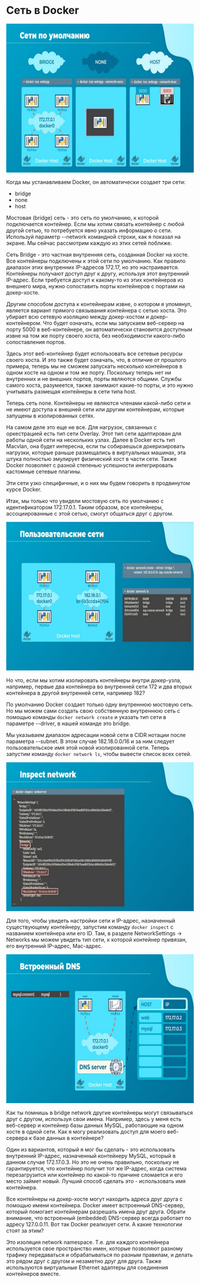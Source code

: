 # Сеть в Docker

<img src="img/default_networks.png" width="600" height="400" alt="default networks">

Когда мы устанавливаем Docker, он автоматически создает три сети:
- bridge
- none
- host

Мостовая (bridge) сеть - это сеть по умолчанию, к которой подключается контейнер. Если мы хотим
связать контейнер с любой другой сетью, то потребуется явно указать информацию о сети.
Используй параметр --network командной строки, как я показал на экране. Мы сейчас рассмотрим
каждую из этих сетей поближе.

Сеть Bridge - это частная внутренняя сеть, созданная Docker на хосте. Все контейнеры подключены
к этой сети по умолчанию. Как правило диапазон этих внутренних IP-адресов 172.17, но это
настраивается. Контейнеры получают доступ друг к другу, используя этот внутренний IP-адрес.
Если требуется доступ к какому-то из этих контейнеров из внешнего мира, нужно сопоставить
порты контейнеров с портами на докер-хосте.

Другим способом доступа к контейнерам извне, о котором я упомянул, является вариант прямого
связывания контейнера с сетью хоста. Это убирает всю сетевую изоляцию между докер-хостом и
докер-контейнером. Что будет означать, если мы запускаем веб-сервер на порту 5000 в
веб-контейнере, он автоматически становится доступным извне на том же порту своего хоста, без
необходимости какого-либо сопоставления портов.

Здесь этот веб-контейнер будет использовать все сетевые ресурсы своего хоста. И это также
будет означать, что, в отличие от прошлого примера, теперь мы не сможем запускать несколько
контейнеров в одном хосте на одном и том же порту. Поскольку теперь нет ни внутренних и не
внешних портов, порты являются общими. Службы самого хоста, разумеется, также занимают
какие-то порты, и это нужно учитывать размещая контейнеры в сети типа host.

Теперь сеть none. Контейнеры не являются членами какой-либо сети и не имеют доступа к внешней
сети или другим контейнерам, которые запущены в изолированных сетях.

На самом деле это еще не все. Для нагрузок, связанных с оркестрацией есть тип сети Overlay. Этот
тип сети адаптирован для работы одной сети на нескольких узлах. Далее в Docker есть тип Macvlan,
она будет интересна, если ты собираешься докеризировать нагрузки, которые раньше
размещались в виртуальных машинах, эта штука полностью эмулирует физический хост в части
сети. Также Docker позволяет с разной степенью успешности интегрировать кастомные сетевые
плагины.

Эти сети узко специфичные, и о них мы будем говорить в продвинутом курсе Docker.

Итак, мы только что увидели мостовую сеть по умолчанию с идентификатором 172.17.0.1. Таким
образом, все контейнеры, ассоциированные с этой сетью, смогут общаться друг с другом.

<img src="img/user_networks.png" width="600" height="400" alt="user networks">

Но что, если мы хотим изолировать контейнеры внутри докер-узла, например, первые два
контейнера во внутренней сети 172 и два вторых контейнера в другой внутренней сети, например 182?

По умолчанию Docker создает только одну внутреннюю мостовую сеть. Но мы можем сами создать
свою собственную внутреннюю сеть с помощью команды `docker network create` и указать тип сети
в параметре --driver, в нашей команде это bridge.

Мы указываем диапазон адресации новой сети в CIDR нотации после параметра --subnet. В этом
случае 182.18.0.0/16 и за ним следует пользовательское имя этой новой изолированной сети.
Теперь запустим команду `docker network ls`, чтобы вывести список всех сетей.

<img src="img/inspect_network.png" width="600" height="400" alt="inspect network">

Для того, чтобы увидеть настройки сети и IP-адрес, назначенный существующему контейнеру,
запустим команду `docker inspect` с названием контейнера или его ID. Там, в разделе
NetworkSettings -> Networks мы можем увидеть тип сети, к которой контейнер привязан, его
внутренний IP-адрес, Mac-адрес.

<img src="img/embedded_dns.png" width="600" height="400" alt="embedded dns">

Как ты помнишь в bridge network другие контейнеры могут связываться друг с другом, используя
свои имена. Например, здесь у меня есть веб-сервер и контейнер базы данных MySQL, работающие
на одном хосте в одной сети. Как я могу реализовать доступ для моего веб-сервера к базе данных в
контейнере?

Один из вариантов, который я мог бы сделать - это использовать внутренний IP-адрес,
назначенный контейнеру MySQL, который в данном случае 172.17.0.3. Но это не очень правильно,
поскольку не гарантируется, что контейнер получит тот же IP-адрес, когда система перезагрузится
или контейнер по какой-то причине сломается и его место займет новый. Лучший способ сделать
это - использовать имя контейнера.

Все контейнеры на докер-хосте могут находить адреса друг друга с помощью имени контейнера.
Docker имеет встроенный DNS-сервер, который помогает контейнерам разрешать имена друг друга.
Обрати внимание, что встроенный (embedded) DNS-сервер всегда работает по адресу 127.0.0.11.
Вот так Docker реализует сети. А какие технологии стоят за этим?

Это изоляция network namespace. Т.е. для каждого контейнера используется свое пространство
имен, которые позволяют разному трафику передаваться и обрабатываться по разным правилам, и
делать это рядом друг с другом и незаметно друг для друга. Также используются виртуальные
Ethernet адаптеры для соединения контейнеров вместе.

